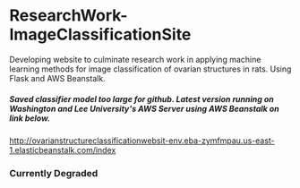 # ResearchWork-ImageClassificationSite
Developing website to culminate research work in applying machine learning methods for image classification of ovarian structures in rats. Using Flask and AWS Beanstalk.

##### Saved classifier model too large for github. Latest version running on Washington and Lee University's AWS Server using AWS Beanstalk on link below.
http://ovarianstructureclassificationwebsit-env.eba-zymfmpau.us-east-1.elasticbeanstalk.com/index 
### Currently Degraded


